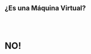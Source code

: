 ## ¿Es una Máquina Virtual?
<br><br>
# NO! <!-- .element: class="fragment" data-fragment-index="1" -->
<br><br>